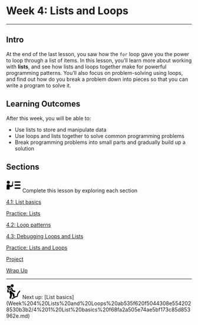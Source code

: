 # Week 4: Lists and Loops

---

## Intro

At the end of the last lesson, you saw how the `for` loop gave you the power to loop through a list of items. In this lesson, you’ll learn more about working with **lists**, and see how lists and loops together make for powerful programming patterns. You’ll also focus on problem-solving using loops, and find out how do you break a problem down into pieces so that you can write a program to solve it.

## **Learning Outcomes**

After this week, you will be able to:

- Use lists to store and manipulate data
- Use loops and lists together to solve common programming problems
- Break programming problems into small parts and gradually build up a solution

## Sections

<aside>
<img src="instruction.png" alt="instruction.png" width="40px" /> Complete this lesson by exploring each section

</aside>

[4.1: List basics](Week%204%20Lists%20and%20Loops%20ab535f620f5044308e5542028530b3b2/4%201%20List%20basics%20f68fa2a505e74ae5bf173c85d853962e.md)

[Practice: Lists](Week%204%20Lists%20and%20Loops%20ab535f620f5044308e5542028530b3b2/Practice%20Lists%20d68eccacce014364a5ea03489a80f8c8.md)

[4.2:  Loop patterns](Week%204%20Lists%20and%20Loops%20ab535f620f5044308e5542028530b3b2/4%202%20Loop%20patterns%20afe33ed6619347249e99416af169bf12.md)

[4.3:  Debugging Loops and Lists](Week%204%20Lists%20and%20Loops%20ab535f620f5044308e5542028530b3b2/4%203%20Debugging%20Loops%20and%20Lists%20fa966cb72b01420caaaa6fd187935601.md)

[Practice: Lists and Loops](Week%204%20Lists%20and%20Loops%20ab535f620f5044308e5542028530b3b2/Practice%20Lists%20and%20Loops%201f23262839d54cf9b236667df7676a73.md)

[Project](Week%204%20Lists%20and%20Loops%20ab535f620f5044308e5542028530b3b2/Project%20e8cbc755d0c849558e3ad2d59b4bdf50.md)

[Wrap Up](Week%204%20Lists%20and%20Loops%20ab535f620f5044308e5542028530b3b2/Wrap%20Up%208cd29201a59c462fa345b1081d6a4954.md)

---

<aside>
<img src="Lesson%200%20Learning%20With%20Kibo%2032002756da8b4ed2a610df0347af2a08/man-in-hike.png" alt="Lesson%200%20Learning%20With%20Kibo%2032002756da8b4ed2a610df0347af2a08/man-in-hike.png" width="40px" /> Next up: [List basics](Week%204%20Lists%20and%20Loops%20ab535f620f5044308e5542028530b3b2/4%201%20List%20basics%20f68fa2a505e74ae5bf173c85d853962e.md)

</aside>